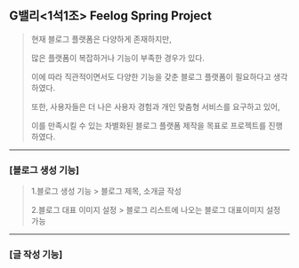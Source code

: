 ## G밸리<1석1조> Feelog Spring Project

> 현재 블로그 플랫폼은 다양하게 존재하지만,
> 
> 많은 플랫폼이 복잡하거나 기능이 부족한 경우가 있다.
> 
> 이에 따라 직관적이면서도 다양한 기능을 갖춘 블로그 플랫폼이 필요하다고 생각하였다.
> 
> 또한, 사용자들은 더 나은 사용자 경험과 개인 맞춤형 서비스를 요구하고 있어,
> 
> 이를 만족시킬 수 있는 차별화된 블로그 플랫폼 제작을 목표로 프로젝트를 진행하였다.
-----
### [블로그 생성 기능]
>
> 1.블로그 생성 기능 > 블로그 제목, 소개글 작성
>
> 2.블로그 대표 이미지 설정 > 블로그 리스트에 나오는 블로그 대표이미지 설정 가능
> 
----
### [글 작성 기능]


